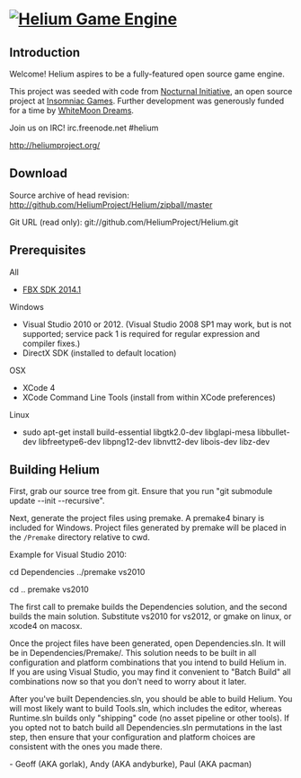 <a href="http://heliumproject.org/">![Helium Game Engine](https://raw.github.com/HeliumProject/Helium/master/Data/Textures/Helium.png)</a>
============

Introduction
----------------------------------------

Welcome! Helium aspires to be a fully-featured open source game engine.

This project was seeded with code from [Nocturnal Initiative][], an open source
project at [Insomniac Games][]. Further development was generously funded for a
time by [WhiteMoon Dreams][]. 

Join us on IRC!
irc.freenode.net #helium

http://heliumproject.org/

[Nocturnal Initiative]: http://nocturnal.insomniacgames.com/
[Insomniac Games]: http://www.insomniacgames.com/
[WhiteMoon Dreams]: http://whitemoondreams.com/


Download
----------------------------------------

Source archive of head revision:
http://github.com/HeliumProject/Helium/zipball/master

Git URL (read only):
git://github.com/HeliumProject/Helium.git


Prerequisites
----------------------------------------

All
 - [FBX SDK 2014.1](http://usa.autodesk.com/adsk/servlet/pc/item?siteID=123112&id=10775847)

Windows
 - Visual Studio 2010 or 2012. (Visual Studio 2008 SP1 may work, but is not supported;
   service pack 1 is required for regular expression and compiler fixes.)
 - DirectX SDK (installed to default location)

OSX
 - XCode 4
 - XCode Command Line Tools (install from within XCode preferences)

Linux
 - sudo apt-get install build-essential libgtk2.0-dev libglapi-mesa libbullet-dev libfreetype6-dev libpng12-dev libnvtt2-dev libois-dev libz-dev

Building Helium
----------------------------------------

First, grab our source tree from git. Ensure that you run 
"git submodule update --init --recursive".

Next, generate the project files using premake. A premake4 binary is included
for Windows. Project files generated by premake will be placed in the
`/Premake` directory relative to cwd.

Example for Visual Studio 2010:

 cd Dependencies
 ../premake vs2010
 
 cd ..
 premake vs2010

The first call to premake builds the Dependencies solution, and the second builds
the main solution.  Substitute vs2010 for vs2012, or gmake on linux, or xcode4
on macosx.

Once the project files have been generated, open Dependencies.sln.  It will be in 
Dependencies/Premake/. This solution needs to be built in all configuration and
platform combinations that you intend to build Helium in. If you are using Visual
Studio, you may find it convenient to "Batch Build" all combinations now so that
you don't need to worry about it later.

After you've built Dependencies.sln, you should be able to build Helium. You
will most likely want to build Tools.sln, which includes the editor, whereas
Runtime.sln builds only "shipping" code (no asset pipeline or other tools).
If you opted not to batch build all Dependencies.sln permutations in the last
step, then ensure that your configuration and platform choices are consistent
with the ones you made there.

\- Geoff (AKA gorlak), Andy (AKA andyburke), Paul (AKA pacman)
